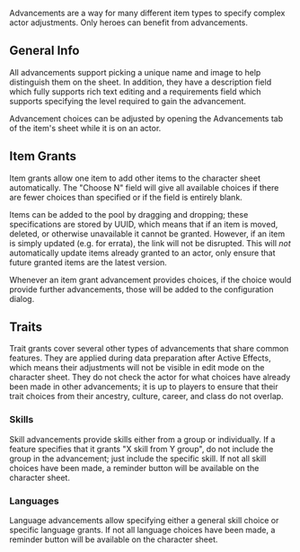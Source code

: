 Advancements are a way for many different item types to specify complex actor adjustments. Only heroes can benefit from advancements.

## General Info

All advancements support picking a unique name and image to help distinguish them on the sheet. In addition, they have a description field which fully supports rich text editing and a requirements field which supports specifying the level required to gain the advancement.

Advancement choices can be adjusted by opening the Advancements tab of the item's sheet while it is on an actor.

## Item Grants

Item grants allow one item to add other items to the character sheet automatically. The "Choose N" field will give all available choices if there are fewer choices than specified or if the field is entirely blank.

Items can be added to the pool by dragging and dropping; these specifications are stored by UUID, which means that if an item is moved, deleted, or otherwise unavailable it cannot be granted. However, if an item is simply updated (e.g. for errata), the link will not be disrupted. This will *not* automatically update items already granted to an actor, only ensure that future granted items are the latest version.

Whenever an item grant advancement provides choices, if the choice would provide further advancements, those will be added to the configuration dialog.

## Traits

Trait grants cover several other types of advancements that share common features. They are applied during data preparation after Active Effects, which means their adjustments will not be visible in edit mode on the character sheet. They do not check the actor for what choices have already been made in other advancements; it is up to players to ensure that their trait choices from their ancestry, culture, career, and class do not overlap.

### Skills

Skill advancements provide skills either from a group or individually. If a feature specifies that it grants "X skill from Y group", do not include the group in the advancement; just include the specific skill. If not all skill choices have been made, a reminder button will be available on the character sheet.

### Languages

Language advancements allow specifying either a general skill choice or specific language grants. If not all language choices have been made, a reminder button will be available on the character sheet.
